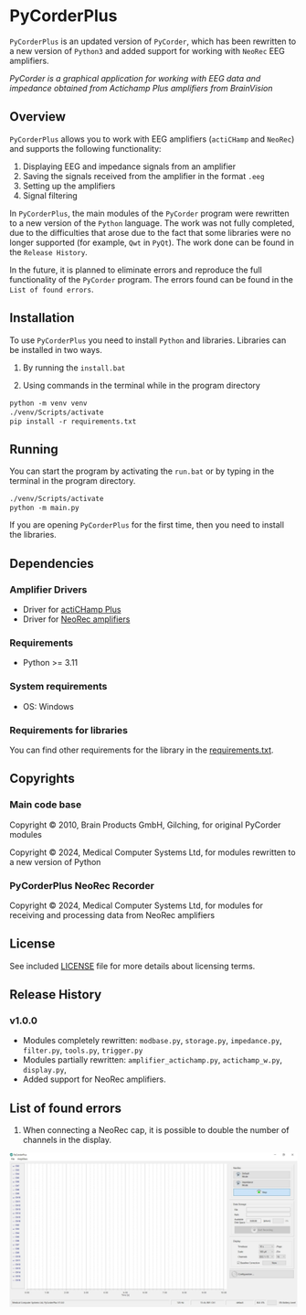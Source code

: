 # PyCorderPlus

`PyCorderPlus` is an updated version of `PyCorder`, which has been rewritten to a new version of `Python3` and added support for working with `NeoRec` EEG amplifiers.

*PyCorder is a graphical application for working with EEG data and impedance obtained from Actichamp Plus amplifiers from BrainVision*
## Overview

`PyCorderPlus` allows you to work with EEG amplifiers (`actiCHamp` and `NeoRec`) and supports the following functionality:
1. Displaying EEG and impedance signals from an amplifier
2. Saving the signals received from the amplifier in the format `.eeg`
3. Setting up the amplifiers
4. Signal filtering

In `PyCorderPlus`, the main modules of the `PyCorder` program were rewritten to a new version of the `Python` language. 
The work was not fully completed, due to the difficulties that arose due to the fact that some libraries were no longer supported (for example, `Qwt` in `PyQt`).
The work done can be found in the `Release History`.

In the future, it is planned to eliminate errors and reproduce the full functionality of the `PyCorder` program.
The errors found can be found in the `List of found errors`.

## Installation

To use `PyCorderPlus` you need to install `Python` and libraries. Libraries can be installed in two ways.

 1. By running the `install.bat`

 2. Using commands in the terminal while in the program directory

```commandline
python -m venv venv
./venv/Scripts/activate
pip install -r requirements.txt
```

## Running

You can start the program by activating the `run.bat` or by typing in the terminal in the program directory.

```commandline
./venv/Scripts/activate
python -m main.py
```

If you are opening `PyCorderPlus` for the first time, then you need to install the libraries.



## Dependencies

### Amplifier Drivers

* Driver for [actiCHamp Plus](actiCHampDriver)
* Driver for [NeoRec amplifiers](NeoRecDriver)


### Requirements
* Python >= 3.11

### System requirements
* OS: Windows

### Requirements for libraries
You can find other requirements for the library in the [requirements.txt](requirements.txt).

## Copyrights
### Main code base
Copyright © 2010, Brain Products GmbH, Gilching, for original PyCorder modules

Copyright © 2024, Medical Computer Systems Ltd, for modules rewritten to a new version of Python

### PyCorderPlus NeoRec Recorder
Copyright ©  2024, Medical Computer Systems Ltd, for modules for receiving and processing data from NeoRec amplifiers

## License
See included [LICENSE](LICENSE) file for more details about licensing terms.

## Release History
### v1.0.0
* Modules completely rewritten: `modbase.py`, `storage.py`, `impedance.py`, `filter.py`, `tools.py`, `trigger.py`
* Modules partially rewritten: `amplifier_actichamp.py`, `actichamp_w.py`, `display.py`, 
* Added support for NeoRec amplifiers.

## List of found errors
1. When connecting a NeoRec cap, it is possible to double the number of channels in the display.

![Error example](res/error_img.JPG)